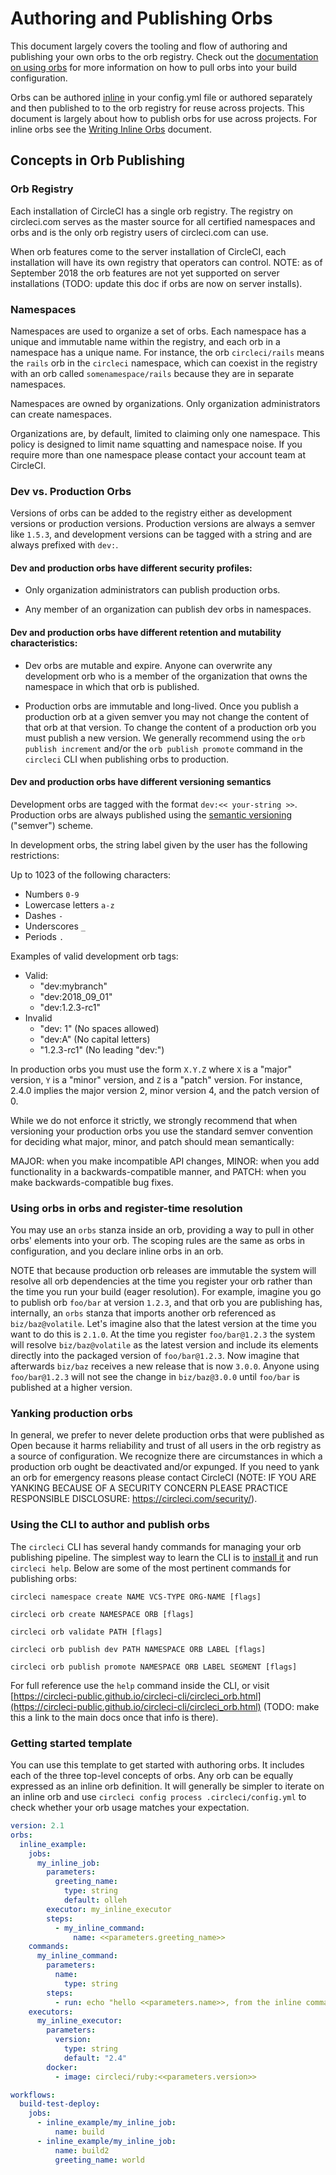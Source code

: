 # Authoring and Publishing Orbs
This document largely covers the tooling and flow of authoring and publishing your own orbs to the orb registry. Check out the [documentation on using orbs](using-orbs.md) for more information on how to pull orbs into your build configuration.

Orbs can be authored [inline](inline-orbs.md) in your config.yml file or authored separately and then published to to the orb registry for reuse across projects. This document is largely about how to publish orbs for use across projects. For inline orbs see the [Writing Inline Orbs](inline-orbs.md) document.

## Concepts in Orb Publishing

### Orb Registry
Each installation of CircleCI has a single orb registry. The registry on circleci.com serves as the master source for all certified namespaces and orbs and is the only orb registry users of circleci.com can use.

When orb features come to the server installation of CircleCI, each installation will have its own registry that operators can control. NOTE: as of September 2018 the orb features are not yet supported on server installations (TODO: update this doc if orbs are now on server installs).

### Namespaces
Namespaces are used to organize a set of orbs. Each namespace has a unique and immutable name within the registry, and each orb in a namespace has a unique name. For instance, the orb `circleci/rails` means the `rails` orb in the `circleci` namespace, which can coexist in the registry with an orb called `somenamespace/rails` because they are in separate namespaces. 

Namespaces are owned by organizations. Only organization administrators can create namespaces.

Organizations are, by default, limited to claiming only one namespace. This policy is designed to limit name squatting and namespace noise. If you require more than one namespace please contact your account team at CircleCI.

### Dev vs. Production Orbs
Versions of orbs can be added to the registry either as development versions or production versions. Production versions are always a semver like `1.5.3`, and development versions can be tagged with a string and are always prefixed with `dev:`.

#### Dev and production orbs have different security profiles:

* Only organization administrators can publish production orbs. 

* Any member of an organization can publish dev orbs in namespaces.

#### Dev and production orbs have different retention and mutability characteristics:

* Dev orbs are mutable and expire. Anyone can overwrite any development orb who is a member of the organization that owns the namespace in which that orb is published.

* Production orbs are immutable and long-lived. Once you publish a production orb at a given semver you may not change the content of that orb at that version. To change the content of a production orb you must publish a new version. We generally recommend using the `orb publish increment` and/or the `orb publish promote` command in the `circleci` CLI when publishing orbs to production.

#### Dev and production orbs have different versioning semantics
Development orbs are tagged with the format `dev:<< your-string >>`. Production orbs are always published using the [semantic versioning](https://semver.org/) ("semver") scheme.

In development orbs, the string label given by the user has the following restrictions:

Up to 1023 of the following characters:
  - Numbers `0-9`
  - Lowercase letters `a-z`
  - Dashes `-`
  - Underscores `_`
  - Periods `.`

Examples of valid development orb tags:
- Valid:
  - "dev:mybranch"
  - "dev:2018_09_01"
  - "dev:1.2.3-rc1"
- Invalid
  - "dev: 1" (No spaces allowed)
  - "dev:A" (No capital letters)
  - "1.2.3-rc1" (No leading "dev:")

In production orbs you must use the form `X.Y.Z` where `X` is a "major" version, `Y` is a "minor" version, and `Z` is a "patch" version. For instance, 2.4.0 implies the major version 2, minor version 4, and the patch version of 0. 

While we do not enforce it strictly, we strongly recommend that when versioning your production orbs you use the standard semver convention for deciding what major, minor, and patch should mean semantically:

MAJOR: when you make incompatible API changes,
MINOR: when you add functionality in a backwards-compatible manner, and
PATCH: when you make backwards-compatible bug fixes.

### Using orbs in orbs and register-time resolution
You may use an `orbs` stanza inside an orb, providing a way to pull in other orbs' elements into your orb. The scoping rules are the same as orbs in configuration, and you declare inline orbs in an orb.

NOTE that because production orb releases are immutable the system will resolve all orb dependencies at the time you register your orb rather than the time you run your build (eager resolution). For example, imagine you go to publish orb `foo/bar` at version `1.2.3`, and that orb you are publishing has, internally, an `orbs` stanza that imports another orb referenced as `biz/baz@volatile`. Let's imagine also that the latest version at the time you want to do this is `2.1.0`. At the time you register `foo/bar@1.2.3` the system will resolve `biz/baz@volatile` as the latest version and include its elements directly into the packaged version of `foo/bar@1.2.3`. Now imagine that afterwards `biz/baz` receives a new release that is now `3.0.0`. Anyone using `foo/bar@1.2.3` will not see the change in `biz/baz@3.0.0` until `foo/bar` is published at a higher version. 

### Yanking production orbs

In general, we prefer to never delete production orbs that were published as Open because it harms reliability and trust of all users in the orb registry as a source of configuration. We recognize there are circumstances in which a production orb ought be deactivated and/or expunged. If you need to yank an orb for emergency reasons please contact CircleCI (NOTE: IF YOU ARE YANKING BECAUSE OF A SECURITY CONCERN PLEASE PRACTICE RESPONSIBLE DISCLOSURE: https://circleci.com/security/).

### Using the CLI to author and publish orbs
The `circleci` CLI has several handy commands for managing your orb publishing pipeline. The simplest way to learn the CLI is to [install it](https://circleci.com/docs/2.0/local-cli/#installing-the-circleci-public-cli-from-scratch-on-macos-and-linux-distros) and run `circleci help`. Below are some of the most pertinent commands for publishing orbs:

`circleci namespace create NAME VCS-TYPE ORG-NAME [flags]`

`circleci orb create NAMESPACE ORB [flags]`

`circleci orb validate PATH [flags]`

`circleci orb publish dev PATH NAMESPACE ORB LABEL [flags]`

`circleci orb publish promote NAMESPACE ORB LABEL SEGMENT [flags]`

For full reference use the `help` command inside the CLI, or visit [https://circleci-public.github.io/circleci-cli/circleci_orb.html](https://circleci-public.github.io/circleci-cli/circleci_orb.html) (TODO: make this a link to the main docs once that info is there).

### Getting started template

You can use this template to get started with authoring orbs. It includes each of the three top-level concepts of orbs.  Any orb can be equally expressed as an inline orb definition. It will generally be simpler to iterate on an inline orb and use `circleci config process .circleci/config.yml` to check whether your orb usage matches your expectation.


```yaml
version: 2.1
orbs:
  inline_example:
    jobs:
      my_inline_job:
        parameters:
          greeting_name:
            type: string
            default: olleh
        executor: my_inline_executor
        steps:
          - my_inline_command:
              name: <<parameters.greeting_name>>
    commands:
      my_inline_command:
        parameters:
          name:
            type: string
        steps:
          - run: echo "hello <<parameters.name>>, from the inline command"
    executors:
      my_inline_executor:
        parameters:
          version:
            type: string
            default: "2.4"
        docker:
          - image: circleci/ruby:<<parameters.version>>

workflows:
  build-test-deploy:
    jobs:
      - inline_example/my_inline_job:
          name: build
      - inline_example/my_inline_job:
          name: build2
          greeting_name: world

```

